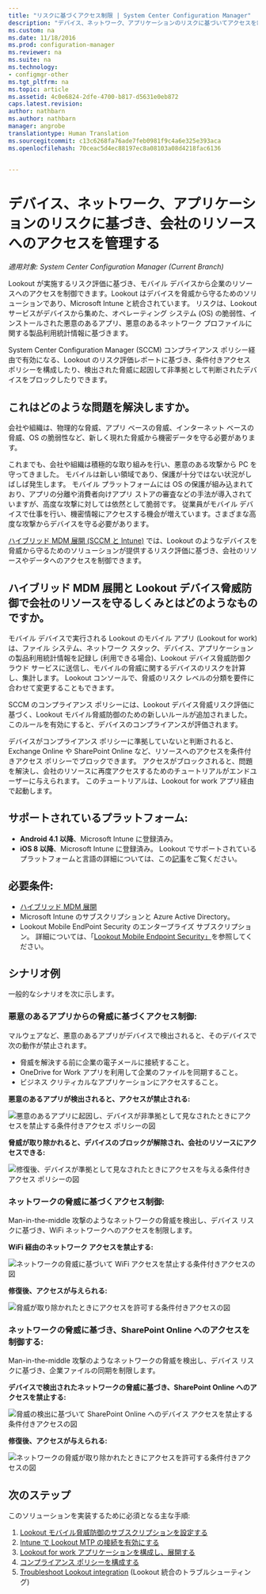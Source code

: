```yaml
---
title: "リスクに基づくアクセス制限 | System Center Configuration Manager"
description: "デバイス、ネットワーク、アプリケーションのリスクに基づいてアクセスを制限します。"
ms.custom: na
ms.date: 11/18/2016
ms.prod: configuration-manager
ms.reviewer: na
ms.suite: na
ms.technology:
- configmgr-other
ms.tgt_pltfrm: na
ms.topic: article
ms.assetid: 4c0e6824-2dfe-4700-b817-d5631e0eb872
caps.latest.revision: 
author: nathbarn
ms.author: nathbarn
manager: angrobe
translationtype: Human Translation
ms.sourcegitcommit: c13c6268fa76ade7feb0981f9c4a6e325e393aca
ms.openlocfilehash: 70ceac5d4ec88197ec8a08103a08d4218fac6136


---
```

# <a name="manage-access-to-company-resource-based-on-device-network-and-application-risk"></a>デバイス、ネットワーク、アプリケーションのリスクに基づき、会社のリソースへのアクセスを管理する

*適用対象: System Center Configuration Manager (Current Branch)*

Lookout が実施するリスク評価に基づき、モバイル デバイスから企業のリソースへのアクセスを制御できます。Lookout はデバイスを脅威から守るためのソリューションであり、Microsoft Intune と統合されています。 リスクは、Lookout サービスがデバイスから集めた、オペレーティング システム (OS) の脆弱性、インストールされた悪意のあるアプリ、悪意のあるネットワーク プロファイルに関する製品利用統計情報に基づきます。 

System Center Configuration Manager (SCCM) コンプライアンス ポリシー経由で有効になる、Lookout のリスク評価レポートに基づき、条件付きアクセス ポリシーを構成したり、検出された脅威に起因して非準拠として判断されたデバイスをブロックしたりできます。  

## <a name="what-problem-does-this-solve"></a>これはどのような問題を解決しますか。
会社や組織は、物理的な脅威、アプリ ベースの脅威、インターネット ベースの脅威、OS の脆弱性など、新しく現れた脅威から機密データを守る必要があります。

これまでも、会社や組織は積極的な取り組みを行い、悪意のある攻撃から PC を守ってきました。 モバイルは新しい領域であり、保護が十分ではない状況がしばしば発生します。 モバイル プラットフォームには OS の保護が組み込まれており、アプリの分離や消費者向けアプリ ストアの審査などの手法が導入されていますが、高度な攻撃に対しては依然として脆弱です。 従業員がモバイル デバイスで仕事を行い、機密情報にアクセスする機会が増えています。さまざまな高度な攻撃からデバイスを守る必要があります。

[ハイブリッド MDM 展開 (SCCM と Intune)](https://docs.microsoft.com/en-us/sccm/mdm/understand/choose-between-standalone-intune-and-hybrid-mobile-device-management) では、Lookout のようなデバイスを脅威から守るためのソリューションが提供するリスク評価に基づき、会社のリソースやデータへのアクセスを制御できます。

## <a name="how-do-the-hybrid-mdm-deployment-and-lookout-device-threat-protection-help-protect-company-resources"></a>ハイブリッド MDM 展開と Lookout デバイス脅威防御で会社のリソースを守るしくみとはどのようなものですか。
モバイル デバイスで実行される Lookout のモバイル アプリ (Lookout for work) は、ファイル システム、ネットワーク スタック、デバイス、アプリケーションの製品利用統計情報を記録し (利用できる場合)、Lookout デバイス脅威防御クラウド サービスに送信し、モバイルの脅威に関するデバイスのリスクを計算し、集計します。 Lookout コンソールで、脅威のリスク レベルの分類を要件に合わせて変更することもできます。  

SCCM のコンプライアンス ポリシーには、Lookout デバイス脅威リスク評価に基づく、Lookout モバイル脅威防御のための新しいルールが追加されました。 このルールを有効にすると、デバイスのコンプライアンスが評価されます。

デバイスがコンプライアンス ポリシーに準拠していないと判断されると、Exchange Online や SharePoint Online など、リソースへのアクセスを条件付きアクセス ポリシーでブロックできます。 アクセスがブロックされると、問題を解決し、会社のリソースに再度アクセスするためのチュートリアルがエンドユーザーに与えられます。 このチュートリアルは、Lookout for work アプリ経由で起動します。

## <a name="supported-platforms"></a>サポートされているプラットフォーム:
* **Android 4.1 以降**、Microsoft Intune に登録済み。
* **iOS 8 以降**、Microsoft Intune に登録済み。
Lookout でサポートされているプラットフォームと言語の詳細については、この[記事](https://personal.support.lookout.com/hc/en-us/articles/114094140253)をご覧ください。

## <a name="prerequisites"></a>必要条件:
* [ハイブリッド MDM 展開](https://docs.microsoft.com/en-us/sccm/mdm/understand/choose-between-standalone-intune-and-hybrid-mobile-device-management)
* Microsoft Intune のサブスクリプションと Azure Active Directory。
* Lookout Mobile EndPoint Security のエンタープライズ サブスクリプション。  詳細については、「[Lookout Mobile Endpoint Security」](https://www.lookout.com/products/mobile-endpoint-security)を参照してください。

## <a name="example-scenarios"></a>シナリオ例
一般的なシナリオを次に示します。
### <a name="control-access-based-on-threat-from-malicious-apps"></a>悪意のあるアプリからの脅威に基づくアクセス制御:
マルウェアなど、悪意のあるアプリがデバイスで検出されると、そのデバイスで次の動作が禁止されます。
* 脅威を解決する前に企業の電子メールに接続すること。
* OneDrive for Work アプリを利用して企業のファイルを同期すること。
* ビジネス クリティカルなアプリケーションにアクセスすること。

**悪意のあるアプリが検出されると、アクセスが禁止される:**

![悪意のあるアプリに起因し、デバイスが非準拠として見なされたときにアクセスを禁止する条件付きアクセス ポリシーの図](../media/config-mgr-maliciousapps_blocked.png)

**脅威が取り除かれると、デバイスのブロックが解除され、会社のリソースにアクセスできる:**

![修復後、デバイスが準拠として見なされたときにアクセスを与える条件付きアクセス ポリシーの図](../media/config-mgr-maliciousapps-unblocked.png)
### <a name="control-access-based-on-threat-to-network"></a>ネットワークの脅威に基づくアクセス制御:
Man-in-the-middle 攻撃のようなネットワークの脅威を検出し、デバイス リスクに基づき、WiFi ネットワークへのアクセスを制限します。

**WiFi 経由のネットワーク アクセスを禁止する:**

![ネットワークの脅威に基づいて WiFi アクセスを禁止する条件付きアクセスの図](../media/config-mgr-network-wifi-blocked.png)

**修復後、アクセスが与えられる:**

![脅威が取り除かれたときにアクセスを許可する条件付きアクセスの図](../media/config-mgr-network-wifi-unblocked.png)
### <a name="control-access-to-sharepoint-online-based-on-threat-to-network"></a>ネットワークの脅威に基づき、SharePoint Online へのアクセスを制御する:

Man-in-the-middle 攻撃のようなネットワークの脅威を検出し、デバイス リスクに基づき、企業ファイルの同期を制限します。

**デバイスで検出されたネットワークの脅威に基づき、SharePoint Online へのアクセスを禁止する:**

![脅威の検出に基づいて SharePoint Online へのデバイス アクセスを禁止する条件付きアクセスの図](../media/config-mgr-network-spo-blocked.png)


**修復後、アクセスが与えられる:**

![ネットワークの脅威が取り除かれたときにアクセスを許可する条件付きアクセスの図](../media/config-mgr-network-spo-unblocked.png)

## <a name="next-steps"></a>次のステップ
このソリューションを実装するために必須となる主な手順:
1.  [Lookout モバイル脅威防御のサブスクリプションを設定する](set-up-your-subscription-with-lookout.md)
2.  [Intune で Lookout MTP の接続を有効にする](enable-lookout-connection-in-intune.md)
3.  [Lookout for work アプリケーションを構成し、展開する](configure-and-deploy-lookout-for-work-apps.md)
4.  [コンプライアンス ポリシーを構成する](enable-device-threat-protection-rule-compliance-policy.md)
5.  [Troubleshoot Lookout integration](troubleshoot-lookout-integration.md) (Lookout 統合のトラブルシューティング)



<!--HONumber=Dec16_HO3-->


